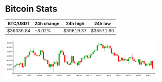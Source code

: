 # Bitcoin Stats

BTC/USDT|24h change|24h high|24h low|
|---|---|---|---|
|$36339.84|-8.02%|$39619.37|$35571.90|

<img src="./chart.svg">
